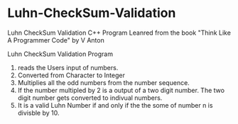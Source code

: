 # Luhn-CheckSum-Validation
Luhn CheckSum Validation C++ Program Leanred from the book "Think Like A Programmer Code" by V Anton

Luhn CheckSum Validation Program
1) reads the Users input of numbers.
2) Converted from Character to Integer
3) Multiplies all the odd numbers from the number sequence.
4) If the number multipled by 2 is a output of a two digit number. The two digit number gets converted to indivual numbers.
5) It is a valid Luhn Number if and only if the the some of number n is divisble by 10.
